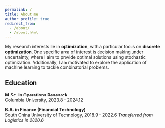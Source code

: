 ```yaml
---
permalink: /
title: About me
author_profile: true
redirect_from: 
  - /about/
  - /about.html
---
```


My research interests lie in **optimization**, with a particular focus on **discrete optimization**. One specific area of interest is decision making under uncertainty, where I aim to provide optimal solutions using stochastic optimization. Additionally, I am motivated to explore the application of machine learning to tackle combinatorial problems.

## Education

**M.Sc. in Operations Research**  
Columbia University, 2023.8 – 2024.12  

**B.A. in Finance (Financial Technology)**  
South China University of Technology, 2018.9 – 2022.6
*Transferred from Logistics in 2020.6*
